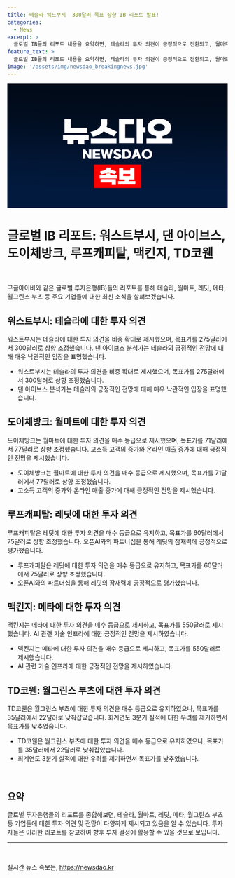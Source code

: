 ```yaml
---
title: 테슬라 웨드부시  300달러 목표 상향 IB 리포트 발표!
categories:
  - News
excerpt: >
  글로벌 IB들의 리포트 내용을 요약하면, 테슬라의 투자 의견이 긍정적으로 전환되고, 월마트와 레딧은 높은 수익 전망을 보였으며, 메타는 AI 기술에 대한 효율적인 비용 지출과 구체적인 전략이 긍정적으로 평가됐다. 한편, 월그린스 부츠는 가이던스 하향으로 목표가를 낮췄지만, 장기적으로 안정적인 사업 가능성이 존재한다는 전망을 보였습니다.
feature_text: >
  글로벌 IB들의 리포트 내용을 요약하면, 테슬라의 투자 의견이 긍정적으로 전환되고, 월마트와 레딧은 높은 수익 전망을 보였으며, 메타는 AI 기술에 대한 효율적인 비용 지출과 구체적인 전략이 긍정적으로 평가됐다. 한편, 월그린스 부츠는 가이던스 하향으로 목표가를 낮췄지만, 장기적으로 안정적인 사업 가능성이 존재한다는 전망을 보였습니다.
image: '/assets/img/newsdao_breakingnews.jpg'
---
```


<p><img src="/assets/img/newsdao_breakingnews.jpg" alt="ontimetimes 속보" /></p>

<h1 data-ke-size="size26"><b>글로벌 IB 리포트: 워스트부시, 댄 아이브스, 도이체방크, 루프캐피탈, 맥킨지, TD코웬</b></h1>

<p data-ke-size="size16">&nbsp;</p>

<p>구글아이비와 같은 글로벌 투자은행(IB)들의 리포트를 통해 테슬라, 월마트, 레딧, 메타, 월그린스 부츠 등 주요 기업들에 대한 최신 소식을 살펴보겠습니다.</p>

<h2 data-ke-size="size22"><b>워스트부시: 테슬라에 대한 투자 의견</b></h2>

<p>워스트부시는 테슬라에 대한 투자 의견을 비중 확대로 제시했으며, 목표가를 275달러에서 300달러로 상향 조정했습니다. 댄 아이브스 분석가는 테슬라의 긍정적인 전망에 대해 매우 낙관적인 입장을 표명했습니다.</p>

<ul>
  <li>워스트부시는 테슬라의 투자 의견을 비중 확대로 제시했으며, 목표가를 275달러에서 300달러로 상향 조정했습니다.</li>
  <li>댄 아이브스 분석가는 테슬라의 긍정적인 전망에 대해 매우 낙관적인 입장을 표명했습니다.</li>
</ul>

<h2 data-ke-size="size22"><b>도이체방크: 월마트에 대한 투자 의견</b></h2>

<p>도이체방크는 월마트에 대한 투자 의견을 매수 등급으로 제시했으며, 목표가를 71달러에서 77달러로 상향 조정했습니다. 고소득 고객의 증가와 온라인 매출 증가에 대해 긍정적인 전망을 제시했습니다.</p>

<ul>
  <li>도이체방크는 월마트에 대한 투자 의견을 매수 등급으로 제시했으며, 목표가를 71달러에서 77달러로 상향 조정했습니다.</li>
  <li>고소득 고객의 증가와 온라인 매출 증가에 대해 긍정적인 전망을 제시했습니다.</li>
</ul>

<h2 data-ke-size="size22"><b>루프캐피탈: 레딧에 대한 투자 의견</b></h2>

<p>루프캐피탈은 레딧에 대한 투자 의견을 매수 등급으로 유지하고, 목표가를 60달러에서 75달러로 상향 조정했습니다. 오픈AI와의 파트너십을 통해 레딧의 잠재력에 긍정적으로 평가했습니다.</p>

<ul>
  <li>루프캐피탈은 레딧에 대한 투자 의견을 매수 등급으로 유지하고, 목표가를 60달러에서 75달러로 상향 조정했습니다.</li>
  <li>오픈AI와의 파트너십을 통해 레딧의 잠재력에 긍정적으로 평가했습니다.</li>
</ul>

<h2 data-ke-size="size22"><b>맥킨지: 메타에 대한 투자 의견</b></h2>

<p>맥킨지는 메타에 대한 투자 의견을 매수 등급으로 제시하고, 목표가를 550달러로 제시했습니다. AI 관련 기술 인프라에 대한 긍정적인 전망을 제시하였습니다.</p>

<ul>
  <li>맥킨지는 메타에 대한 투자 의견을 매수 등급으로 제시하고, 목표가를 550달러로 제시했습니다.</li>
  <li>AI 관련 기술 인프라에 대한 긍정적인 전망을 제시하였습니다.</li>
</ul>

<h2 data-ke-size="size22"><b>TD코웬: 월그린스 부츠에 대한 투자 의견</b></h2>

<p>TD코웬은 월그린스 부츠에 대한 투자 의견을 매수 등급으로 유지하였으나, 목표가를 35달러에서 22달러로 낮춰잡았습니다. 회계연도 3분기 실적에 대한 우려를 제기하면서 목표가를 낮추었습니다.</p>

<ul>
  <li>TD코웬은 월그린스 부츠에 대한 투자 의견을 매수 등급으로 유지하였으나, 목표가를 35달러에서 22달러로 낮춰잡았습니다.</li>
  <li>회계연도 3분기 실적에 대한 우려를 제기하면서 목표가를 낮추었습니다.</li>
</ul>

<p data-ke-size="size16">&nbsp;</p>

<h2><b>요약</b></h2>

<p>글로벌 투자은행들의 리포트를 종합해보면, 테슬라, 월마트, 레딧, 메타, 월그린스 부츠 등 기업들에 대한 투자 의견 및 전망이 다양하게 제시되고 있음을 알 수 있습니다. 투자자들은 이러한 리포트를 참고하여 향후 투자 결정에 활용할 수 있을 것으로 보입니다.</p>

<hr>

<p data-ke-size="size16">&nbsp;</p>
실시간 뉴스 속보는, <a href="https://newsdao.kr" rel="dofollow">https://newsdao.kr</a>


